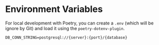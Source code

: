 # Environment Variables
For local development with Poetry, you can create a `.env` (which will be ignore by Git) and load it using the `poetry-dotenv-plugin`.

```
DB_CONN_STRING=postgresql://{server}:{port}/{database}
```